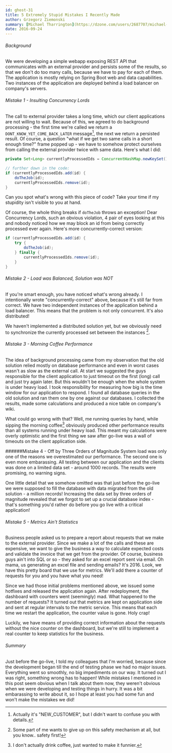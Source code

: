 ```yaml
---
id: ghost-31
title: 5 Extremely Stupid Mistakes I Recently Made
author: Grzegorz Ziemonski
summary: [Michael Tharrington](https://dzone.com/users/2687707/michael-tharrington.html) from DZone crew recently suggested to me that I could write about mistakes that I make. Well, the moment couldn't be better - my team just went live with a critical application and everything that could go wrong.. went wrong! Of course, none of the solutions was written solely by me - some of it was created when we were pair programming and all of it went through rigorous code review process, which makes it even more ridiculous.
date: 2016-09-24
---
```

###### Background
We were developing a simple webapp exposing REST API that communicates with an external provider and persists some of the results, so that we don't do too many calls, because we have to pay for each of them. The application is mostly relying on Spring Boot web and data capabilities. Two instances of the application are deployed behind a load balancer on company's servers.

###### Mistake 1 - Insulting Concurrency Lords
The call to external provider takes a long time, which our client applications are not willing to wait. Because of this, we agreed to do background processing - the first time we're called we return a `DONT_KNOW_YET_COME_BACK_LATER` message[^1], the next we return a persisted result. Of course, a question "what if we get two same calls in a short enough time?" frame popped up - we have to somehow protect ourselves from calling the external provider twice with same data. Here's what I did:

```java
private Set<Long> currentlyProcessedIds = ConcurrentHashMap.newKeySet();

// further down in the code:
if (currentlyProcessedIds.add(id) {
    doTheJob(id);
    currentlyProcessedIds.remove(id);
}
```

Can you spot what's wrong with this piece of code? Take your time if my stupidity isn't visible to you at hand.

Of course, the whole thing breaks if `doTheJob` throws an exception! Dear Concurrency Lords, such an obvious violation, 4 pair of eyes looking at this and nobody noticed how we may block an id from being correctly processed ever again. Here's more concurrently-correct version:

```java
if (currentlyProcessedIds.add(id) {
    try {
        doTheJob(id);
    } finally {
        currentlyProcessedIds.remove(id);
    }
}
```

###### Mistake 2 - Load was Balanced, Solution was NOT
If you're smart enough, you have noticed what's wrong already. I intentionally wrote "concurrently-correct" above, because it's still far from correct. We have two independent instances of the application behind a load balancer. This means that the problem is not only concurrent. It's also distributed!

We haven't implemented a distributed solution yet, but we obviously need to synchronize the currently processed set between the instances [^2].

###### Mistake 3 - Morning Coffee Performance
The idea of background processing came from my observation that the old solution relied mostly on database performance and even in worst cases wasn't as slow as the external call. At start we suggested the guys responsible for the client application to just timeout on the first (long) call and just try again later. But this wouldn't be enough when the whole system is under heavy load. I took responsibility for measuring how big is the time window for our application to respond. I found all database queries in the old solution and ran them one by one against our databases. I collected the results, made some calculations and produced a nice table on company's wiki.

What could go wrong with that? Well, me running queries by hand, while sipping the morning coffee[^3] obviously produced other performance results than all systems running under heavy load. This meant my calculations were overly optimistic and the first thing we saw after go-live was a wall of timeouts on the client application side.

######Mistake 4 - Off by Three Orders of Magnitude
System load was only one of the reasons we overestimated our performance. The second one is even more embarassing. All testing between our application and the clients was done on a limited data set - around 1000 records. The results were promising, no warning signs.

One little detail that we somehow omitted was that just before the go-live we were supposed to fill the database with data migrated from the old solution - a million records! Increasing the data set by three orders of magnitude revealed that we forgot to set up a crucial database index - that's something you'd rather do before you go live with a critical application!

###### Mistake 5 - Metrics Ain't Statistics
Business people asked us to prepare a report about requests that we make to the external provider. Since we make a lot of the calls and these are expensive, we want to give the business a way to calculate expected costs and validate the invoice that we get from the provider. Of course, business guys ain't into SQL or so - they asked for an excel report sent via email. Oh mama, us generating an excel file and sending emails? It's 2016. Look, we have this pretty board that we use for metrics. We'll add there a counter of requests for you and you have what you need!

Since we had those initial problems mentioned above, we issued some hotfixes and released the application again. After redeployment, the dashboard with counters went (seemingly) mad. What happened to the number of requests? It turned out that metrics are kept on application side and sent at regular intervals to the metric service. This means that each time we restart the application, the counter value is gone. Holy crap!

Luckily, we have means of providing correct information about the requests without the nice counter on the dashboard, but we're still to implement a real counter to keep statistics for the business.

###### Summary

Just before the go-live, I told my colleagues that I'm worried, because since the development began till the end of testing phase we had no major issues. Everything went so smoothly, no big impediments on our way. It turned out I was right, something wrong has to happen! While mistakes I mentioned in this post seem obvious when I talk about them now, they weren't obvious when we were developing and testing things in hurry. It was a bit embarassing to write about it, so I hope at least you had some fun and won't make the mistakes we did!

[^1]: Actually it's "NEW_CUSTOMER", but I didn't want to confuse you with details.
[^2]: Some part of me wants to give up on this safety mechanism at all, but you know.. safety first!
[^3]: I don't actually drink coffee, just wanted to make it funnier.
